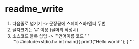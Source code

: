 # readme_write

1. 다음줄로 넘기기 -> 문장끝에 스페이스바/엔터 두번  
2. 글자크기는 '#' 이용 (글머리 작성시)
3. 소스코드 블록 삽입 -> '''언어이름 코드 '''  
'''c
#include<stdio.h>
int main(){
  printf("Hello world!");
  }
'''
